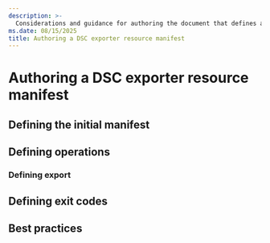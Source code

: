 ```yaml
---
description: >-
  Considerations and guidance for authoring the document that defines an exporter resource.
ms.date: 08/15/2025
title: Authoring a DSC exporter resource manifest
---
```


# Authoring a DSC exporter resource manifest

<!-- Introduction -->

## Defining the initial manifest

<!--
    Provide an overview of the resource manifest structure with a copy-pastable example to start
    from and guidance for defining the resource metadata.
-->

## Defining operations

<!--
    Explain how DSC invokes resource operations from manifest definitions and provide guidance on
    which operations a resource can or should support and how to define those manifest fields.
-->

### Defining export

<!--
    Provide guidance for defining the validate operation.
-->

## Defining exit codes

<!--
    Provide guidance on defining exit codes for a manifest to improve UX.
-->

## Best practices

<!--
    Provide a list of best practices to follow with reasoning for each.
-->
